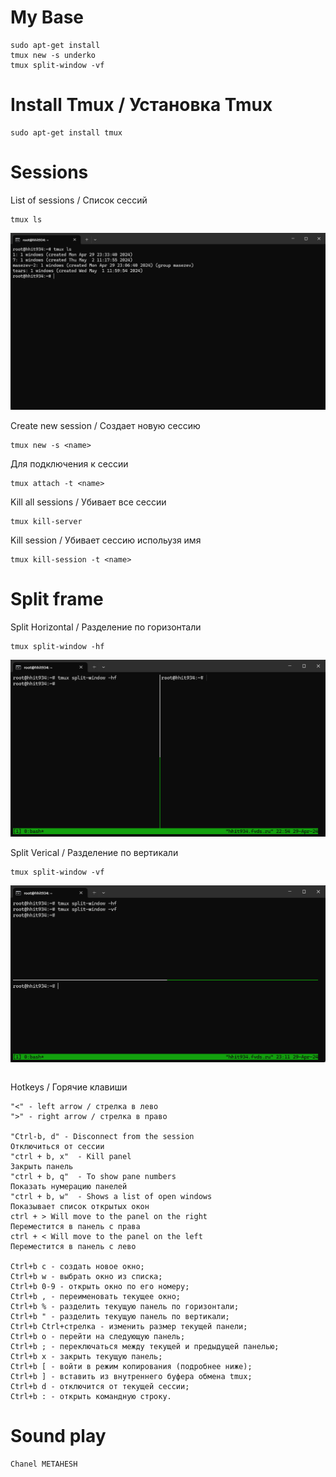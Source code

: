 
# My Base
```
sudo apt-get install
tmux new -s underko
tmux split-window -vf
```


# Install Tmux / Установка Tmux
```
sudo apt-get install tmux
```


# Sessions

List of sessions / Список сессий
``` 
tmux ls
```
![enter image description here](https://github.com/Under4groos/Tmux/blob/master/Images/WindowsTerminal_x4yGqpwf4H.png?raw=true)


Create new session / Создает новую сессию 
```
tmux new -s <name>
```

Для подключения к сессии 
```
tmux attach -t <name>
```

Kill all sessions / Убивает все сессии
```
tmux kill-server
```

Kill session / Убивает сессию испольузя имя
```
tmux kill-session -t <name>
```
 


# Split frame
Split Horizontal / Разделение по горизонтали
```
tmux split-window -hf
```
![enter image description here](https://github.com/Under4groos/Tmux/blob/master/Images/Horizontal_split.png?raw=true)

Split Verical / Разделение по вертикали
```
tmux split-window -vf
```
![enter image description here](https://github.com/Under4groos/Tmux/blob/master/Images/WindowsTerminal_9JRlAKUiey.png?raw=true)
 

```

```

Hotkeys / Горячие клавиши 
```
"<" - left arrow / стрелка в лево 
">" - right arrow / стрелка в право 

"Ctrl-b, d" - Disconnect from the session
Отключиться от сессии
"ctrl + b, x"  - Kill panel
Закрыть панель
"ctrl + b, q"  - To show pane numbers
Показать нумерацию панелей
"ctrl + b, w"  - Shows a list of open windows
Показывает список открытых окон
ctrl + > Will move to the panel on the right
Переместится в панель с права 
ctrl + < Will move to the panel on the left
Переместится в панель с лево

Ctrl+b c - создать новое окно;
Ctrl+b w - выбрать окно из списка;
Ctrl+b 0-9 - открыть окно по его номеру;
Ctrl+b , - переименовать текущее окно;
Ctrl+b % - разделить текущую панель по горизонтали;
Ctrl+b " - разделить текущую панель по вертикали;
Ctrl+b Ctrl+стрелка - изменить размер текущей панели;
Ctrl+b o - перейти на следующую панель;
Ctrl+b ; - переключаться между текущей и предыдущей панелью;
Ctrl+b x - закрыть текущую панель;
Ctrl+b [ - войти в режим копирования (подробнее ниже);
Ctrl+b ] - вставить из внутреннего буфера обмена tmux;
Ctrl+b d - отключится от текущей сессии;
Ctrl+b : - открыть командную строку.
```



# Sound play
```
Chanel METAHESH
```